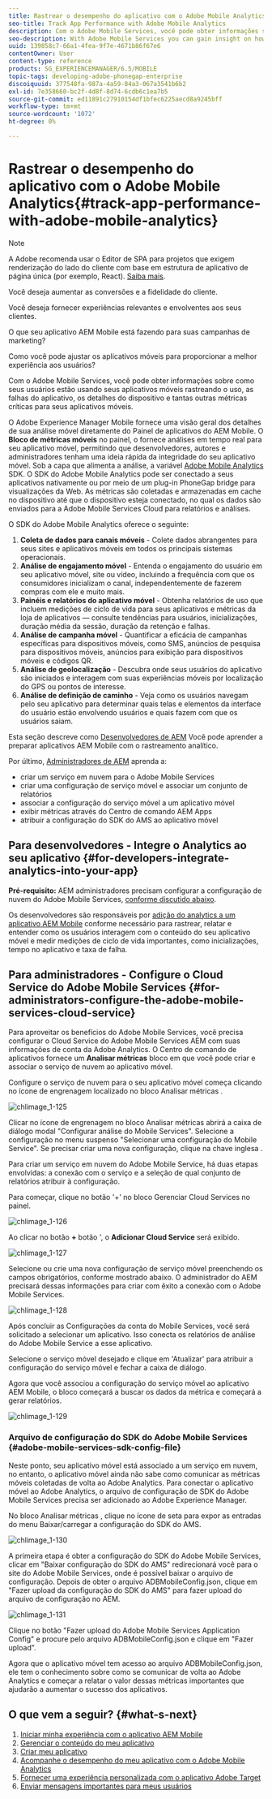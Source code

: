 ```yaml
---
title: Rastrear o desempenho do aplicativo com o Adobe Mobile Analytics
seo-title: Track App Performance with Adobe Mobile Analytics
description: Com o Adobe Mobile Services, você pode obter informações sobre como seus usuários estão usando seus aplicativos móveis rastreando o uso, as falhas do aplicativo, os detalhes do dispositivo e tantas outras métricas críticas para seus aplicativos móveis. Siga esta página para saber mais.
seo-description: With Adobe Mobile Services you can gain insight on how your users are using your mobile apps by tracking usage, app crashes, device details and so many other critical metrics for your mobile apps. Follow this page to learn more.
uuid: 139858c7-66a1-4fea-9f7e-4671b86f67e6
contentOwner: User
content-type: reference
products: SG_EXPERIENCEMANAGER/6.5/MOBILE
topic-tags: developing-adobe-phonegap-enterprise
discoiquuid: 377548fa-987a-4a59-84a3-067a3541b6b2
exl-id: 7e358660-bc2f-4d8f-8d74-6cdb6c1ea7b5
source-git-commit: ed11891c27910154df1bfec6225aecd8a9245bff
workflow-type: tm+mt
source-wordcount: '1072'
ht-degree: 0%

---
```


# Rastrear o desempenho do aplicativo com o Adobe Mobile Analytics{#track-app-performance-with-adobe-mobile-analytics}

>[!NOTE]
>
>A Adobe recomenda usar o Editor de SPA para projetos que exigem renderização do lado do cliente com base em estrutura de aplicativo de página única (por exemplo, React). [Saiba mais](/help/sites-developing/spa-overview.md).

Você deseja aumentar as conversões e a fidelidade do cliente.

Você deseja fornecer experiências relevantes e envolventes aos seus clientes.

O que seu aplicativo AEM Mobile está fazendo para suas campanhas de marketing?

Como você pode ajustar os aplicativos móveis para proporcionar a melhor experiência aos usuários?

Com o Adobe Mobile Services, você pode obter informações sobre como seus usuários estão usando seus aplicativos móveis rastreando o uso, as falhas do aplicativo, os detalhes do dispositivo e tantas outras métricas críticas para seus aplicativos móveis.

O Adobe Experience Manager Mobile fornece uma visão geral dos detalhes de sua análise móvel diretamente do Painel de aplicativos do AEM Mobile. O **Bloco de métricas móveis** no painel, o fornece análises em tempo real para seu aplicativo móvel, permitindo que desenvolvedores, autores e administradores tenham uma ideia rápida da integridade do seu aplicativo móvel. Sob a capa que alimenta a análise, a variável [Adobe Mobile Analytics](https://www.adobe.com/ca/solutions/digital-analytics/mobile-web-apps-analytics.html) SDK. O SDK do Adobe Mobile Analytics pode ser conectado a seus aplicativos nativamente ou por meio de um plug-in PhoneGap bridge para visualizações da Web. As métricas são coletadas e armazenadas em cache no dispositivo até que o dispositivo esteja conectado, no qual os dados são enviados para a Adobe Mobile Services Cloud para relatórios e análises.

O SDK do Adobe Mobile Analytics oferece o seguinte:

1. **Coleta de dados para canais móveis** - Colete dados abrangentes para seus sites e aplicativos móveis em todos os principais sistemas operacionais.
1. **Análise de engajamento móvel** - Entenda o engajamento do usuário em seu aplicativo móvel, site ou vídeo, incluindo a frequência com que os consumidores inicializam o canal, independentemente de fazerem compras com ele e muito mais.
1. **Painéis e relatórios do aplicativo móvel** - Obtenha relatórios de uso que incluem medições de ciclo de vida para seus aplicativos e métricas da loja de aplicativos — consulte tendências para usuários, inicializações, duração média da sessão, duração da retenção e falhas.
1. **Análise de campanha móvel** - Quantificar a eficácia de campanhas específicas para dispositivos móveis, como SMS, anúncios de pesquisa para dispositivos móveis, anúncios para exibição para dispositivos móveis e códigos QR.
1. **Análise de geolocalização** - Descubra onde seus usuários do aplicativo são iniciados e interagem com suas experiências móveis por localização do GPS ou pontos de interesse.
1. **Análise de definição de caminho** - Veja como os usuários navegam pelo seu aplicativo para determinar quais telas e elementos da interface do usuário estão envolvendo usuários e quais fazem com que os usuários saiam.

Esta seção descreve como [Desenvolvedores de AEM](#developers) Você pode aprender a preparar aplicativos AEM Mobile com o rastreamento analítico.

Por último, [Administradores de AEM](#administrators) aprenda a:

* criar um serviço em nuvem para o Adobe Mobile Services
* criar uma configuração de serviço móvel e associar um conjunto de relatórios
* associar a configuração do serviço móvel a um aplicativo móvel
* exibir métricas através do Centro de comando AEM Apps
* atribuir a configuração do SDK do AMS ao aplicativo móvel

## Para desenvolvedores - Integre o Analytics ao seu aplicativo {#for-developers-integrate-analytics-into-your-app}

**Pré-requisito:** AEM administradores precisam configurar a configuração de nuvem do Adobe Mobile Services, [conforme discutido abaixo](#amscloudserviceconfig).

Os desenvolvedores são responsáveis por [adição do analytics a um aplicativo AEM Mobile](/help/mobile/phonegap-add-analytics-to-apps.md) conforme necessário para rastrear, relatar e entender como os usuários interagem com o conteúdo do seu aplicativo móvel e medir medições de ciclo de vida importantes, como inicializações, tempo no aplicativo e taxa de falha.

## Para administradores - Configure o Cloud Service do Adobe Mobile Services {#for-administrators-configure-the-adobe-mobile-services-cloud-service}

Para aproveitar os benefícios do Adobe Mobile Services, você precisa configurar o Cloud Service do Adobe Mobile Services AEM com suas informações de conta da Adobe Analytics. O Centro de comando de aplicativos fornece um **Analisar métricas** bloco em que você pode criar e associar o serviço de nuvem ao aplicativo móvel.

Configure o serviço de nuvem para o seu aplicativo móvel começa clicando no ícone de engrenagem localizado no bloco Analisar métricas .

![chlimage_1-125](assets/chlimage_1-125.png)

Clicar no ícone de engrenagem no bloco Analisar métricas abrirá a caixa de diálogo modal &quot;Configurar análise do Mobile Services&quot;. Selecione a configuração no menu suspenso &quot;Selecionar uma configuração do Mobile Service&quot;. Se precisar criar uma nova configuração, clique na chave inglesa .

Para criar um serviço em nuvem do Adobe Mobile Service, há duas etapas envolvidas: a conexão com o serviço e a seleção de qual conjunto de relatórios atribuir à configuração.

Para começar, clique no botão &#39;+&#39; no bloco Gerenciar Cloud Services no painel.

![chlimage_1-126](assets/chlimage_1-126.png)

Ao clicar no botão **+** botão &#39;, o **Adicionar Cloud Service** será exibido.

![chlimage_1-127](assets/chlimage_1-127.png)

Selecione ou crie uma nova configuração de serviço móvel preenchendo os campos obrigatórios, conforme mostrado abaixo. O administrador do AEM precisará dessas informações para criar com êxito a conexão com o Adobe Mobile Services.

![chlimage_1-128](assets/chlimage_1-128.png)

Após concluir as Configurações da conta do Mobile Services, você será solicitado a selecionar um aplicativo. Isso conecta os relatórios de análise do Adobe Mobile Service a esse aplicativo.

Selecione o serviço móvel desejado e clique em &#39;Atualizar&#39; para atribuir a configuração do serviço móvel e fechar a caixa de diálogo.

Agora que você associou a configuração do serviço móvel ao aplicativo AEM Mobile, o bloco começará a buscar os dados da métrica e começará a gerar relatórios.

![chlimage_1-129](assets/chlimage_1-129.png)

### Arquivo de configuração do SDK do Adobe Mobile Services {#adobe-mobile-services-sdk-config-file}

Neste ponto, seu aplicativo móvel está associado a um serviço em nuvem, no entanto, o aplicativo móvel ainda não sabe como comunicar as métricas móveis coletadas de volta ao Adobe Analytics. Para conectar o aplicativo móvel ao Adobe Analytics, o arquivo de configuração de SDK do Adobe Mobile Services precisa ser adicionado ao Adobe Experience Manager.

No bloco Analisar métricas , clique no ícone de seta para expor as entradas do menu Baixar/carregar a configuração do SDK do AMS.

![chlimage_1-130](assets/chlimage_1-130.png)

A primeira etapa é obter a configuração do SDK do Adobe Mobile Services, clicar em &quot;Baixar configuração do SDK do AMS&quot; redirecionará você para o site do Adobe Mobile Services, onde é possível baixar o arquivo de configuração. Depois de obter o arquivo ADBMobileConfig.json, clique em &quot;Fazer upload da configuração do SDK do AMS&quot; para fazer upload do arquivo de configuração no AEM.

![chlimage_1-131](assets/chlimage_1-131.png)

Clique no botão &quot;Fazer upload do Adobe Mobile Services Application Config&quot; e procure pelo arquivo ADBMobileConfig.json e clique em &quot;Fazer upload&quot;.

Agora que o aplicativo móvel tem acesso ao arquivo ADBMobileConfig.json, ele tem o conhecimento sobre como se comunicar de volta ao Adobe Analytics e começar a relatar o valor dessas métricas importantes que ajudarão a aumentar o sucesso dos aplicativos.

## O que vem a seguir? {#what-s-next}

1. [Iniciar minha experiência com o aplicativo AEM Mobile](/help/mobile/starting-aem-phonegap-app.md)
1. [Gerenciar o conteúdo do meu aplicativo](/help/mobile/phonegap-manage-app-content.md)
1. [Criar meu aplicativo](/help/mobile/building-app-mobile-phonegap.md)
1. [Acompanhe o desempenho do meu aplicativo com o Adobe Mobile Analytics](/help/mobile/phonegap-intro-to-app-analytics.md)
1. [Fornecer uma experiência personalizada com o aplicativo Adobe Target](/help/mobile/phonegap-aem-mobile-content-personalization.md)
1. [Enviar mensagens importantes para meus usuários](/help/mobile/phonegap-push-notifications.md)
